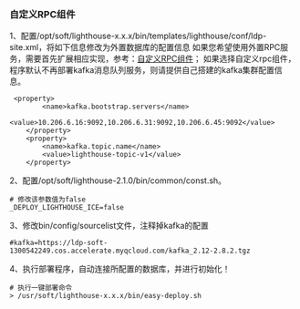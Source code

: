 ### 自定义RPC组件

1、配置/opt/soft/lighthouse-x.x.x/bin/templates/lighthouse/conf/ldp-site.xml，将如下信息修改为外置数据库的配置信息
如果您希望使用外置RPC服务，需要首先扩展相应实现，参考：[自定义RPC组件](/zh/extend/02.md)；
如果选择自定义rpc组件，程序默认不再部署kafka消息队列服务，则请提供自己搭建的kafka集群配置信息。
```
 <property>
        <name>kafka.bootstrap.servers</name>
        <value>10.206.6.16:9092,10.206.6.31:9092,10.206.6.45:9092</value>
    </property>
    <property>
        <name>kafka.topic.name</name>
        <value>lighthouse-topic-v1</value>
    </property>
```

2、配置/opt/soft/lighthouse-2.1.0/bin/common/const.sh。
```
# 修改该参数值为false
_DEPLOY_LIGHTHOUSE_ICE=false
```

3、修改bin/config/sourcelist文件，注释掉kafka的配置
```
#kafka=https://ldp-soft-1300542249.cos.accelerate.myqcloud.com/kafka_2.12-2.8.2.tgz
```

4、执行部署程序，自动连接所配置的数据库，并进行初始化！

```
# 执行一键部署命令
> /usr/soft/lighthouse-x.x.x/bin/easy-deploy.sh
```